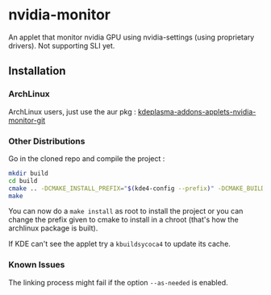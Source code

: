 
# nvidia-monitor
 
An applet that monitor nvidia GPU using nvidia-settings (using proprietary drivers). Not supporting SLI yet.

## Installation

### ArchLinux

ArchLinux users, just use the aur pkg : [kdeplasma-addons-applets-nvidia-monitor-git](https://aur.archlinux.org/packages/kdeplasma-addons-applets-nvidia-monitor-git/)

### Other Distributions

Go in the cloned repo and compile the project :

```sh
mkdir build
cd build
cmake .. -DCMAKE_INSTALL_PREFIX="$(kde4-config --prefix)" -DCMAKE_BUILD_TYPE=Release
make
```

You can now do a `make install` as root to install the project or you can change the prefix given to cmake to install in a chroot (that's how the archlinux package is built).

If KDE can't see the applet try a `kbuildsycoca4` to update its cache.

### Known Issues

The linking process might fail if the option `--as-needed` is enabled.
